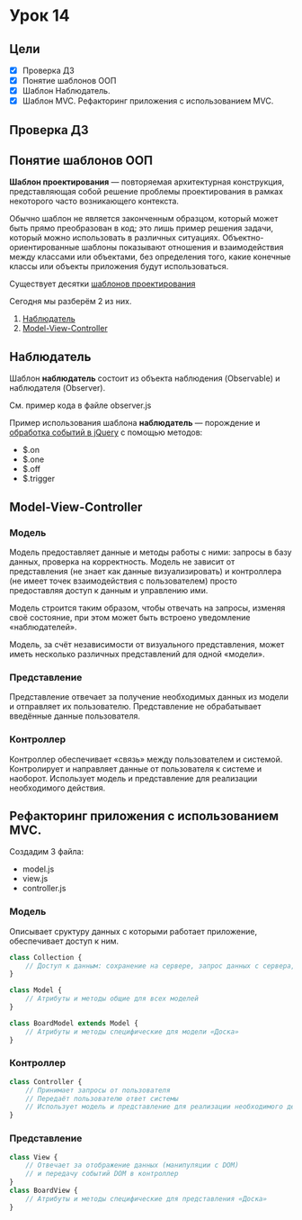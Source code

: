 # Урок 14

## Цели

 - [x] Проверка ДЗ
 - [x] Понятие шаблонов ООП
 - [x] Шаблон Наблюдатель.
 - [x] Шаблон MVC. Рефакторинг приложения с использованием MVC.
 
## Проверка ДЗ

## Понятие шаблонов ООП

**Шаблон проектирования** — повторяемая архитектурная конструкция, представляющая
собой решение проблемы проектирования в рамках некоторого часто возникающего контекста.

Обычно шаблон не является законченным образцом, который может быть прямо
преобразован в код; это лишь пример решения задачи, который можно использовать
в различных ситуациях. Объектно-ориентированные шаблоны показывают отношения
и взаимодействия между классами или объектами, без определения того, какие
конечные классы или объекты приложения будут использоваться.

Существует десятки [шаблонов проектирования](https://ru.wikipedia.org/wiki/Шаблон_проектирования)

Сегодня мы разберём 2 из них.

 1) [Наблюдатель](https://ru.wikipedia.org/wiki/Наблюдатель_(шаблон_проектирования))
 2) [Model-View-Controller](https://ru.wikipedia.org/wiki/Model-View-Controller)
 
## Наблюдатель

Шаблон **наблюдатель** состоит из объекта наблюдения (Observable) и наблюдателя (Observer).

См. пример кода в файле observer.js

Пример использования шаблона **наблюдатель** — порождение и [обработка событий в jQuery](https://api.jquery.com/category/events/event-handler-attachment/)
с помощью методов:

 - $.on
 - $.one
 - $.off
 - $.trigger

## Model-View-Controller

### Модель

Модель предоставляет данные и методы работы с ними: запросы в базу данных,
проверка на корректность. Модель не зависит от представления (не знает как данные
визуализировать) и контроллера (не имеет точек взаимодействия с пользователем)
просто предоставляя доступ к данным и управлению ими.

Модель строится таким образом, чтобы отвечать на запросы, изменяя своё состояние,
при этом может быть встроено уведомление «наблюдателей».

Модель, за счёт независимости от визуального представления, может иметь несколько
различных представлений для одной «модели».

### Представление

Представление отвечает за получение необходимых данных из модели и отправляет
их пользователю. Представление не обрабатывает введённые данные пользователя.

### Контроллер

Контроллер обеспечивает «связь» между пользователем и системой. Контролирует
и направляет данные от пользователя к системе и наоборот. Использует модель
и представление для реализации необходимого действия.


## Рефакторинг приложения с использованием MVC.

Создадим 3 файла:

 - model.js
 - view.js
 - controller.js
 
### Модель

Описывает сруктуру данных с которыми работает приложение, обеспечивает доступ к ним.

```javascript
class Collection {
    // Доступ к данным: сохранение на сервере, запрос данных с сервера, создание и удаление.
}

class Model {
    // Атрибуты и методы общие для всех моделей
}

class BoardModel extends Model {
    // Атрибуты и методы специфические для модели «Доска» 
}
```

### Контроллер

```javascript
class Controller {
    // Принимает запросы от пользователя
    // Передаёт пользователю ответ системы
    // Использует модель и представление для реализации необходимого действия
}
```

### Представление

```javascript
class View {
    // Отвечает за отображение данных (манипуляции с DOM)
    // и передачу событий DOM в контроллер
}
class BoardView {
    // Атрибуты и методы специфические для представления «Доска» 
}
```
